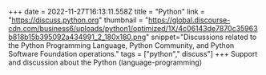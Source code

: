 +++
date = 2022-11-27T16:13:11.558Z
title = "Python"
link = "https://discuss.python.org"
thumbnail = "https://global.discourse-cdn.com/business6/uploads/python1/optimized/1X/4c06143de7870c35963b818b15b395092a434991_2_180x180.png"
snippet="Discussions related to the Python Programming Language, Python Community, and Python Software Foundation operations."
tags = ["python"," discuss"]
+++
Support and discussion about the Python (language-programming)
